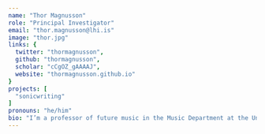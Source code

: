 ```yaml
---
name: "Thor Magnusson"
role: "Principal Investigator"
email: "thor.magnusson@lhi.is"
image: "thor.jpg"
links: {
  twitter: "thormagnusson",
  github: "thormagnusson",
  scholar: "cCgOZ_gAAAAJ",
  website: "thormagnusson.github.io"
}
projects: [
  "sonicwriting"
]
pronouns: "he/him"
bio: "I’m a professor of future music in the Music Department at the University of Sussex and a research professor at the Iceland University of the Arts. I’ve recently served as an Edgard-Varèse guest professor at the Technische Universität Berlin. My research interests include musical performance, improvisation, new technologies for musical expression, live coding, musical notation, artificial intelligence and computational creativity."
---
```

